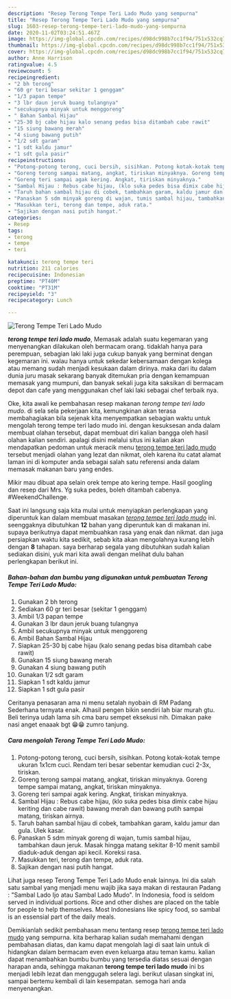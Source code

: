 ```yaml
---
description: "Resep Terong Tempe Teri Lado Mudo yang sempurna"
title: "Resep Terong Tempe Teri Lado Mudo yang sempurna"
slug: 1603-resep-terong-tempe-teri-lado-mudo-yang-sempurna
date: 2020-11-02T03:24:51.467Z
image: https://img-global.cpcdn.com/recipes/d98dc998b7cc1f94/751x532cq70/terong-tempe-teri-lado-mudo-foto-resep-utama.jpg
thumbnail: https://img-global.cpcdn.com/recipes/d98dc998b7cc1f94/751x532cq70/terong-tempe-teri-lado-mudo-foto-resep-utama.jpg
cover: https://img-global.cpcdn.com/recipes/d98dc998b7cc1f94/751x532cq70/terong-tempe-teri-lado-mudo-foto-resep-utama.jpg
author: Anne Harrison
ratingvalue: 4.5
reviewcount: 5
recipeingredient:
- "2 bh terong"
- "60 gr teri besar sekitar 1 genggam"
- "1/3 papan tempe"
- "3 lbr daun jeruk buang tulangnya"
- "secukupnya minyak untuk menggoreng"
- " Bahan Sambal Hijau"
- "25-30 bj cabe hijau kalo senang pedas bisa ditambah cabe rawit"
- "15 siung bawang merah"
- "4 siung bawang putih"
- "1/2 sdt garam"
- "1 sdt kaldu jamur"
- "1 sdt gula pasir"
recipeinstructions:
- "Potong-potong terong, cuci bersih, sisihkan. Potong kotak-kotak tempe ukuran 1x1cm cuci. Rendam teri besar sebentar kemudian cuci 2-3x, tiriskan."
- "Goreng terong sampai matang, angkat, tiriskan minyaknya. Goreng tempe sampai matang, angkat, tiriskan minyaknya."
- "Goreng teri sampai agak kering. Angkat, tiriskan minyaknya."
- "Sambal Hijau : Rebus cabe hijau, (klo suka pedes bisa dimix cabe hijau keriting dan cabe rawit) bawang merah dan bawang putih sampai matang, tiriskan airnya."
- "Taruh bahan sambal hijau di cobek, tambahkan garam, kaldu jamur dan gula. Ulek kasar."
- "Panaskan 5 sdm minyak goreng di wajan, tumis sambal hijau, tambahkan daun jeruk. Masak hingga matang sekitar 8-10 menit sambil diaduk-aduk dengan api kecil. Koreksi rasa."
- "Masukkan teri, terong dan tempe, aduk rata."
- "Sajikan dengan nasi putih hangat."
categories:
- Resep
tags:
- terong
- tempe
- teri

katakunci: terong tempe teri 
nutrition: 211 calories
recipecuisine: Indonesian
preptime: "PT40M"
cooktime: "PT31M"
recipeyield: "3"
recipecategory: Lunch

---
```



![Terong Tempe Teri Lado Mudo](https://img-global.cpcdn.com/recipes/d98dc998b7cc1f94/751x532cq70/terong-tempe-teri-lado-mudo-foto-resep-utama.jpg)

<b><i>terong tempe teri lado mudo</i></b>, Memasak adalah suatu kegemaran yang menyenangkan dilakukan oleh bermacam orang. tidaklah hanya para perempuan, sebagian laki laki juga cukup banyak yang berminat dengan kegemaran ini. walau hanya untuk sekedar kebersamaan dengan kolega atau memang sudah menjadi kesukaan dalam dirinya. maka dari itu dalam dunia juru masak sekarang banyak ditemukan pria dengan kemampuan memasak yang mumpuni, dan banyak sekali juga kita saksikan di bermacam depot dan cafe yang menggunakan chef laki laki sebagai chef terbaik nya.

Oke, kita awali ke pembahasan resep makanan <i>terong tempe teri lado mudo</i>. di sela sela pekerjaan kita, kemungkinan akan terasa membahagiakan bila sejenak kita menyempatkan sebagian waktu untuk mengolah terong tempe teri lado mudo ini. dengan kesuksesan anda dalam membuat olahan tersebut, dapat membuat diri kalian bangga oleh hasil olahan kalian sendiri. apalagi disini melalui situs ini kalian akan mendapatkan pedoman untuk meracik menu <u>terong tempe teri lado mudo</u> tersebut menjadi olahan yang lezat dan nikmat, oleh karena itu catat alamat laman ini di komputer anda sebagai salah satu referensi anda dalam memasak makanan baru yang endes.

Mikir mau dibuat apa selain orek tempe ato kering tempe. Hasil googling dan resep dari Mrs. Yg suka pedes, boleh ditambah cabenya. #WeekendChallenge.


Saat ini langsung saja kita mulai untuk menyiapkan perlengkapan yang diperuntuk kan dalam membuat masakan <u><i>terong tempe teri lado mudo</i></u> ini. seenggaknya dibutuhkan <b>12</b> bahan yang diperuntuk kan di makanan ini. supaya berikutnya dapat membuahkan rasa yang enak dan nikmat. dan juga persiapkan waktu kita sedikit, sebab kita akan mengolahnya kurang lebih dengan <b>8</b> tahapan. saya berharap segala yang dibutuhkan sudah kalian sediakan disini, yuk mari kita awali dengan melihat dulu bahan perlengkapan berikut ini.

<!--inarticleads1-->

##### Bahan-bahan dan bumbu yang digunakan untuk pembuatan Terong Tempe Teri Lado Mudo:

1. Gunakan 2 bh terong
1. Sediakan 60 gr teri besar (sekitar 1 genggam)
1. Ambil 1/3 papan tempe
1. Gunakan 3 lbr daun jeruk buang tulangnya
1. Ambil secukupnya minyak untuk menggoreng
1. Ambil  Bahan Sambal Hijau
1. Siapkan 25-30 bj cabe hijau (kalo senang pedas bisa ditambah cabe rawit)
1. Gunakan 15 siung bawang merah
1. Gunakan 4 siung bawang putih
1. Gunakan 1/2 sdt garam
1. Siapkan 1 sdt kaldu jamur
1. Siapkan 1 sdt gula pasir


Ceritanya penasaran ama ni menu setalah nyobain di RM Padang Sederhana ternyata enak. Alhasil pengen bikin sendiri lah biar murah gtu. Beli terinya udah lama sih cma baru sempet eksekusi nih. Dimakan pake nasi anget enaaak bgt 😁😁 zumro tanjung. 

<!--inarticleads2-->

##### Cara mengolah Terong Tempe Teri Lado Mudo:

1. Potong-potong terong, cuci bersih, sisihkan. Potong kotak-kotak tempe ukuran 1x1cm cuci. Rendam teri besar sebentar kemudian cuci 2-3x, tiriskan.
1. Goreng terong sampai matang, angkat, tiriskan minyaknya. Goreng tempe sampai matang, angkat, tiriskan minyaknya.
1. Goreng teri sampai agak kering. Angkat, tiriskan minyaknya.
1. Sambal Hijau : Rebus cabe hijau, (klo suka pedes bisa dimix cabe hijau keriting dan cabe rawit) bawang merah dan bawang putih sampai matang, tiriskan airnya.
1. Taruh bahan sambal hijau di cobek, tambahkan garam, kaldu jamur dan gula. Ulek kasar.
1. Panaskan 5 sdm minyak goreng di wajan, tumis sambal hijau, tambahkan daun jeruk. Masak hingga matang sekitar 8-10 menit sambil diaduk-aduk dengan api kecil. Koreksi rasa.
1. Masukkan teri, terong dan tempe, aduk rata.
1. Sajikan dengan nasi putih hangat.


Lihat juga resep Terong Tempe Teri Lado Mudo enak lainnya. Ini dia salah satu sambal yang menjadi menu wajib jika saya makan di restauran Padang : &#34;Sambal Lado Ijo atau Sambal Lado Mudo&#34;. In Indonesia, food is seldom served in individual portions. Rice and other dishes are placed on the table for people to help themselves. Most Indonesians like spicy food, so sambal is an essensial part of the daily meals. 

Demikianlah sedikit pembahasan menu tentang resep <u>terong tempe teri lado mudo</u> yang sempurna. kita berharap kalian sudah memahami dengan pembahasan diatas, dan kamu dapat mengolah lagi di saat lain untuk di hidangkan dalam bermacam even even keluarga atau teman kamu. kalian dapat menambahkan bumbu bumbu yang tersedia diatas sesuai dengan harapan anda, sehingga makanan <b>terong tempe teri lado mudo</b> ini bs menjadi lebih lezat dan menggugah selera lagi. berikut ulasan singkat ini, sampai bertemu kembali di lain kesempatan. semoga hari anda menyenangkan.
